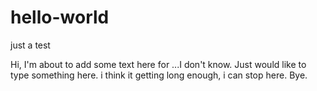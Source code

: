 # hello-world
just a test

Hi,
I'm about to add some text here for ...I don't know.
Just would like to type something here.
i think it getting long enough, i can stop here.
Bye.
